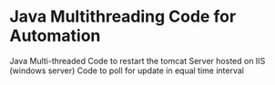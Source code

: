 # Java Multithreading Code for Automation 
Java Multi-threaded Code to restart the tomcat Server hosted on IIS (windows server)
Code to poll for update in equal time interval
